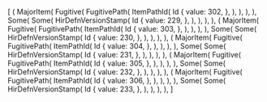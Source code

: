 [
    (
        MajorItem(
            Fugitive(
                FugitivePath(
                    ItemPathId(
                        Id {
                            value: 302,
                        },
                    ),
                ),
            ),
        ),
        Some(
            Some(
                HirDefnVersionStamp(
                    Id {
                        value: 229,
                    },
                ),
            ),
        ),
    ),
    (
        MajorItem(
            Fugitive(
                FugitivePath(
                    ItemPathId(
                        Id {
                            value: 303,
                        },
                    ),
                ),
            ),
        ),
        Some(
            Some(
                HirDefnVersionStamp(
                    Id {
                        value: 230,
                    },
                ),
            ),
        ),
    ),
    (
        MajorItem(
            Fugitive(
                FugitivePath(
                    ItemPathId(
                        Id {
                            value: 304,
                        },
                    ),
                ),
            ),
        ),
        Some(
            Some(
                HirDefnVersionStamp(
                    Id {
                        value: 231,
                    },
                ),
            ),
        ),
    ),
    (
        MajorItem(
            Fugitive(
                FugitivePath(
                    ItemPathId(
                        Id {
                            value: 305,
                        },
                    ),
                ),
            ),
        ),
        Some(
            Some(
                HirDefnVersionStamp(
                    Id {
                        value: 232,
                    },
                ),
            ),
        ),
    ),
    (
        MajorItem(
            Fugitive(
                FugitivePath(
                    ItemPathId(
                        Id {
                            value: 306,
                        },
                    ),
                ),
            ),
        ),
        Some(
            Some(
                HirDefnVersionStamp(
                    Id {
                        value: 233,
                    },
                ),
            ),
        ),
    ),
]